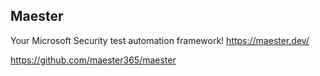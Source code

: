 ## Maester

Your Microsoft Security test automation framework!
https://maester.dev/

https://github.com/maester365/maester

